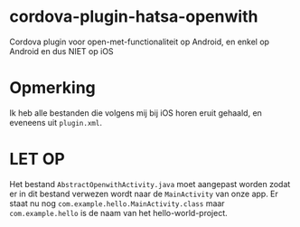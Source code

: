 # cordova-plugin-hatsa-openwith
Cordova plugin voor open-met-functionaliteit op Android, en enkel op Android en dus NIET op iOS

# Opmerking
Ik heb alle bestanden die volgens mij bij iOS horen eruit gehaald, en eveneens uit `plugin.xml`. 

# LET OP
Het bestand `AbstractOpenwithActivity.java` moet aangepast worden zodat er in dit bestand verwezen wordt naar de 
`MainActivity` van onze app. Er staat nu nog `com.example.hello.MainActivity.class` maar `com.example.hello` is de 
naam van het hello-world-project.


